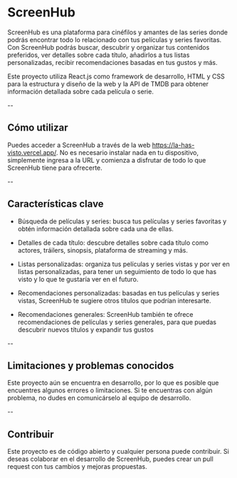 # ScreenHub

ScreenHub es una plataforma para cinéfilos y amantes de las series donde podrás encontrar todo lo relacionado con tus películas y series favoritas. Con ScreenHub podrás buscar, descubrir y organizar tus contenidos preferidos, ver detalles sobre cada título, añadirlos a tus listas personalizadas, recibir recomendaciones basadas en tus gustos y más.

Este proyecto utiliza React.js como framework de desarrollo, HTML y CSS para la estructura y diseño de la web y la API de TMDB para obtener información detallada sobre cada película o serie.

--

## Cómo utilizar

Puedes acceder a ScreenHub a través de la web https://la-has-visto.vercel.app/. No es necesario instalar nada en tu dispositivo, simplemente ingresa a la URL y comienza a disfrutar de todo lo que ScreenHub tiene para ofrecerte.

--

## Características clave

* Búsqueda de películas y series: busca tus películas y series favoritas y obtén información detallada sobre cada una de ellas.

* Detalles de cada título: descubre detalles sobre cada título como actores, tráilers, sinopsis, plataforma de streaming y más.

* Listas personalizadas: organiza tus películas y series vistas y por ver en listas personalizadas, para tener un seguimiento de todo lo que has visto y lo que te gustaría ver en el futuro.

* Recomendaciones personalizadas: basadas en tus películas y series vistas, ScreenHub te sugiere otros títulos que podrían interesarte.

* Recomendaciones generales: ScreenHub también te ofrece recomendaciones de películas y series generales, para que puedas descubrir nuevos títulos y expandir tus gustos

--

## Limitaciones y problemas conocidos

Este proyecto aún se encuentra en desarrollo, por lo que es posible que encuentres algunos errores o limitaciones. Si te encuentras con algún problema, no dudes en comunicárselo al equipo de desarrollo.

--

## Contribuir

Este proyecto es de código abierto y cualquier persona puede contribuir. Si deseas colaborar en el desarrollo de ScreenHub, puedes crear un pull request con tus cambios y mejoras propuestas.

